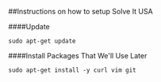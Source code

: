 ##Instructions on how to setup Solve It USA

####Update
```
sudo apt-get update
```


####Install Packages That We'll Use Later
```
sudo apt-get install -y curl vim git
```

